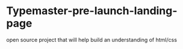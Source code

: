 # Typemaster-pre-launch-landing-page
open source project that will help build an understanding of html/css
